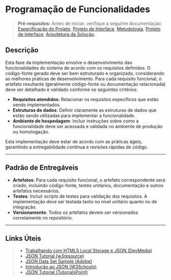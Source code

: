 # Programação de Funcionalidades

> **Pré-requisitos:**
> Antes de iniciar, verifique a seguinte documentação: <a href="02-Especificação do Projeto.md"> Especificação do Projeto</a>, <a href="03-Projeto de Interface.md"> Projeto de Interface</a>, <a href="04-Metodologia.md"> Metodologia</a>, <a href="03-Projeto de Interface.md"> Projeto de Interface</a>, <a href="05-Arquitetura da Solução.md"> Arquitetura da Solução</a>.

## Descrição

Esta fase da implementação envolve o desenvolvimento das funcionalidades do sistema de acordo com os requisitos definidos. O código-fonte gerado deve ser bem estruturado e organizado, considerando as melhores práticas de desenvolvimento. Para cada requisito funcional, o artefato resultante (geralmente código-fonte ou documentação relacionada) deve ser detalhado e validado conforme os seguintes critérios:

- **Requisitos atendidos**: Relacionar os requisitos específicos que estão sendo implementados.
- **Estruturas de dados**: Definir claramente as estruturas de dados que estão sendo utilizadas para implementar a funcionalidade.
- **Ambiente de hospedagem**: Incluir instruções sobre como a funcionalidade deve ser acessada e validada no ambiente de produção ou homologação.
  
Esta implementação deve estar de acordo com as práticas ágeis, garantindo a entregabilidade contínua e revisões rápidas de código.

---

## Padrão de Entregáveis

- **Artefatos**: Para cada requisito funcional, o artefato correspondente será criado, incluindo código-fonte, testes unitários, documentação e outros artefatos necessários.
- **Testes**: Incluir scripts de testes para validação dos requisitos. A implementação deve ser testada tanto no nível unitário quanto no de integração.
- **Versionamento**: Todos os artefatos devem ser versionados corretamente no repositório.

---

## Links Úteis

> - [Trabalhando com HTML5 Local Storage e JSON (DevMedia)](https://www.devmedia.com.br/trabalhando-com-html5-local-storage-e-json/29045)
> - [JSON Tutorial (w3resource)](https://www.w3resource.com/JSON)
> - [JSON Data Set Sample (Adobe)](https://opensource.adobe.com/Spry/samples/data_region/JSONDataSetSample.html)
> - [Introdução ao JSON (W3Schools)](https://www.w3schools.com/js/js_json_intro.asp)
> - [JSON Tutorial (TutorialsPoint)](https://www.tutorialspoint.com/json/index.htm)

